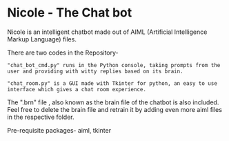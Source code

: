 # Nicole - The Chat bot

Nicole is an intelligent chatbot made out of AIML (Artificial Intelligence Markup Language) files.

There are two codes in the Repository-

	"chat_bot_cmd.py" runs in the Python console, taking prompts from the user and providing with witty replies based on its brain.

	"chat_room.py" is a GUI made with Tkinter for python, an easy to use interface which gives a chat room experience.
	
The ".brn" file , also known as the brain file of the chatbot is also included. Feel free to delete the brain file and retrain it by adding even more aiml files in the respective folder. 


Pre-requisite packages-
	aiml,
	tkinter
